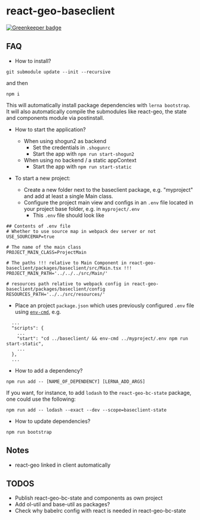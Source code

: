 # react-geo-baseclient #

[![Greenkeeper badge](https://badges.greenkeeper.io/terrestris/react-geo-baseclient.svg)](https://greenkeeper.io/)

## FAQ

* How to install?

`git submodule update --init --recursive`

and then

`npm i`

This will automatically install package dependencies with `lerna bootstrap`.
It will also automatically compile the submodules like react-geo, the state and components module via postinstall.

* How to start the application?

  * When using shogun2 as backend
    * Set the credentials in `.shogunrc`
    * Start the app with `npm run start-shogun2`
  * When using no backend / a static appContext
    * Start the app with `npm run start-static`

* To start a new project:
  * Create a new folder next to the baseclient package, e.g. "myproject" and add at least a single Main class.
  * Configure the project main view and configs in an `.env` file located in your project base folder, e.g. in `myproject/.env`
    * This `.env` file should look like
```
## Contents of .env file
# Whether to use source map in webpack dev server or not
USE_SOURCEMAP=true

# The name of the main class
PROJECT_MAIN_CLASS=ProjectMain

# The paths !!! relative to Main Component in react-geo-baseclient/packages/baseclient/src/Main.tsx !!!
PROJECT_MAIN_PATH='../../../src/Main/'

# resources path relative to webpack config in react-geo-baseclient/packages/baseclient/config
RESOURCES_PATH='../../src/resources/'
```
  * Place an project `package.json` which uses previously configured `.env` file using [`env-cmd`](https://www.npmjs.com/package/env-cmd), e.g.
```
  ...
  "scripts": {
    ...
    "start": "cd ../baseclient/ && env-cmd ../myproject/.env npm run start-static",
    ...
  },
  ...
```
* How to add a dependency?

`npm run add -- [NAME_OF_DEPENDENCY] [LERNA_ADD_ARGS]`

If you want, for instance, to add `lodash` to the `react-geo-bc-state` package,
one could use the following:

`npm run add -- lodash --exact --dev --scope=baseclient-state`

* How to update dependencies?

`npm run bootstrap`

## Notes

* react-geo linked in client automatically

## TODOS

* Publish react-geo-bc-state and components as own project
* Add ol-util and base-util as packages?
* Check why babelrc config with react is needed in react-geo-bc-state
